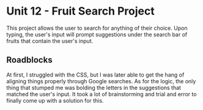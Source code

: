 # Unit 12 - Fruit Search Project
This project allows the user to search for anything of their choice. Upon typing, the user's input will prompt suggestions under the search bar of fruits that contain the user's input.

## Roadblocks
At first, I struggled with the CSS, but I was later able to get the hang of aligning things properly through Google searches. As for the logic, the only thing that stumped me was bolding the letters in the suggestions that matched the user's input. It took a lot of brainstorming and trial and error to finally come up with a solution for this.

